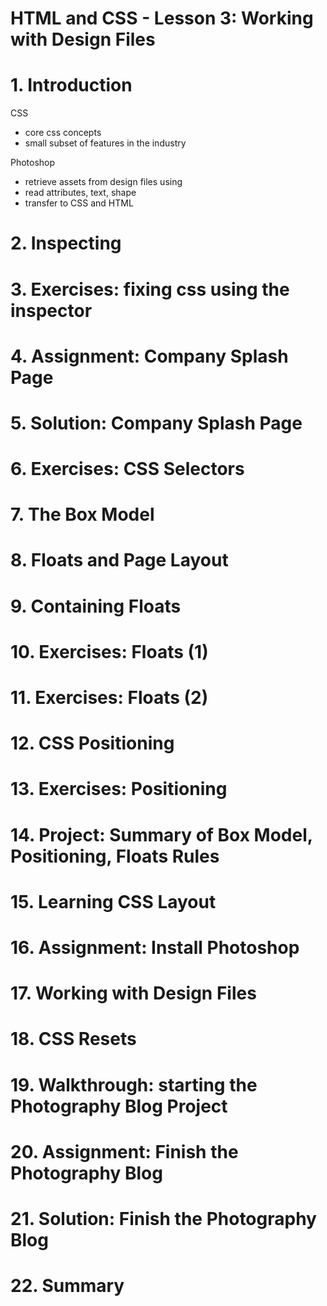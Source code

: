 HTML and CSS - Lesson 3: Working with Design Files
==================================================

# 1. Introduction

CSS
- core css concepts
- small subset of features in the industry

Photoshop
- retrieve assets from design files using
- read attributes, text, shape
- transfer to CSS and HTML 

# 2. Inspecting


# 3. Exercises: fixing css using the inspector


# 4. Assignment: Company Splash Page


# 5. Solution: Company Splash Page


# 6. Exercises: CSS Selectors



# 7. The Box Model



# 8. Floats and Page Layout



# 9. Containing Floats



# 10. Exercises: Floats (1)


# 11. Exercises: Floats (2)


# 12. CSS Positioning


# 13. Exercises: Positioning


# 14. Project: Summary of Box Model, Positioning, Floats Rules



# 15. Learning CSS Layout


# 16. Assignment: Install Photoshop



# 17. Working with Design Files


# 18. CSS Resets



# 19. Walkthrough: starting the Photography Blog Project



# 20. Assignment: Finish the Photography Blog



# 21. Solution: Finish the Photography Blog




# 22. Summary










